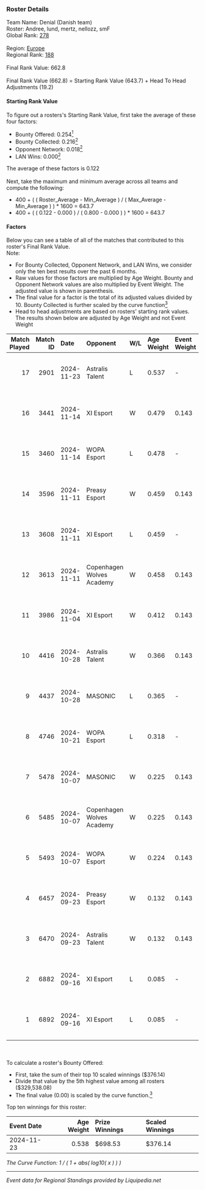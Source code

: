 ### Roster Details<br />
Team Name: Denial (Danish team)<br />
Roster: Andree, lund, mertz, nellozz, smF<br />
Global Rank: [278](../standings_global.md)<br />
<br />
Region: [Europe]( ../standings_europe.md)<br />
Regional Rank: [188]( ../standings_europe.md)<br />
<br />
Final Rank Value:  662.8<br />
<br />
Final Rank Value (662.8) = Starting Rank Value (643.7) + Head To Head Adjustments (19.2)<br />

#### Starting Rank Value<br />
To figure out a rosters's Starting Rank Value, first take the average of these four factors:<br />
- Bounty Offered: 0.254[<sup>1</sup>](#table2)
- Bounty Collected: 0.216[<sup>2</sup>](#table1)
- Opponent Network: 0.018[<sup>2</sup>](#table1)
- LAN Wins: 0.000[<sup>2</sup>](#table1)

The average of these factors is 0.122<br />
<br />
Next, take the maximum and minimum average across all teams and compute the following:<br />
- 400 + ( ( Roster_Average - Min_Average ) / ( Max_Average - Min_Average ) ) * 1600 = 643.7
- 400 + ( ( 0.122 - 0.000 ) / ( 0.800 - 0.000 ) ) * 1600 = 643.7


#### Factors<br />
Below you can see a table of all of the matches that contributed to this roster's Final Rank Value.<br />
Note:<br />

- For Bounty Collected, Opponent Network, and LAN Wins, we consider only the ten best results over the past 6 months.
- Raw values for those factors are multiplied by Age Weight. Bounty and Opponent Network values are also multiplied by Event Weight. The adjusted value is shown in parenthesis.
- The final value for a factor is the total of its adjusted values divided by 10. Bounty Collected is further scaled by the curve function[<sup>3</sup>](#curveFunction)
- Head to head adjustments are based on rosters' starting rank values. The results shown below are adjusted by Age Weight and not Event Weight
<span id="table1"></span><br />


| Match Played | Match ID | Date       | Opponent                  | W/L | Age Weight | Event Weight | Bounty Collected | Opponent Network | LAN Wins  | H2H Adj. | Roster                             |
| -: | -: | :- | :- | :- | :- | :- | :- | :- | :- | -: | :- |
|           17 |     2901 | 2024-11-23 | Astralis Talent           | L   | 0.537      | -            | -                | -                | -         |    -5.49 | Andree, lund, mertz, nellozz, smF  |
|           16 |     3441 | 2024-11-14 | XI Esport                 | W   | 0.479      | 0.143        | 0.001 (0.000)    | 0.282 (0.019)    | 0 (0.000) |     8.00 | Andree, lund, mertz, nellozz, smF  |
|           15 |     3460 | 2024-11-14 | WOPA Esport               | L   | 0.478      | -            | -                | -                | -         |    -4.12 | Andree, J3nsyy, lund, nellozz, smF |
|           14 |     3596 | 2024-11-11 | Preasy Esport             | W   | 0.459      | 0.143        | 0.012 (0.001)    | 0.701 (0.046)    | 0 (0.000) |     9.26 | Andree, lund, mertz, nellozz, smF  |
|           13 |     3608 | 2024-11-11 | XI Esport                 | L   | 0.459      | -            | -                | -                | -         |   -10.06 | Andree, lund, mertz, nellozz, smF  |
|           12 |     3613 | 2024-11-11 | Copenhagen Wolves Academy | W   | 0.458      | 0.143        | 0.000 (0.000)    | 0.000 (0.000)    | 0 (0.000) |     2.52 | Andree, lund, mertz, nellozz, smF  |
|           11 |     3986 | 2024-11-04 | XI Esport                 | W   | 0.412      | 0.143        | 0.001 (0.000)    | 0.282 (0.017)    | 0 (0.000) |     6.94 | Andree, lund, mertz, nellozz, smF  |
|           10 |     4416 | 2024-10-28 | Astralis Talent           | W   | 0.366      | 0.143        | 0.002 (0.000)    | 0.724 (0.038)    | 0 (0.000) |     7.32 | Andree, lund, mertz, nellozz, smF  |
|            9 |     4437 | 2024-10-28 | MASONIC                   | L   | 0.365      | -            | -                | -                | -         |    -5.75 | Andree, lund, mertz, nellozz, smF  |
|            8 |     4746 | 2024-10-21 | WOPA Esport               | L   | 0.318      | -            | -                | -                | -         |    -2.51 | Andree, lund, mertz, nellozz, smF  |
|            7 |     5478 | 2024-10-07 | MASONIC                   | W   | 0.225      | 0.143        | 0.001 (0.000)    | 0.164 (0.005)    | 0 (0.000) |     3.66 | Andree, lund, mertz, nellozz, smF  |
|            6 |     5485 | 2024-10-07 | Copenhagen Wolves Academy | W   | 0.225      | 0.143        | 0.000 (0.000)    | 0.000 (0.000)    | 0 (0.000) |     1.36 | Andree, lund, mertz, nellozz, smF  |
|            5 |     5493 | 2024-10-07 | WOPA Esport               | W   | 0.224      | 0.143        | 0.032 (0.001)    | 0.777 (0.025)    | 0 (0.000) |     5.31 | Andree, lund, mertz, nellozz, smF  |
|            4 |     6457 | 2024-09-23 | Preasy Esport             | W   | 0.132      | 0.143        | 0.012 (0.000)    | 0.701 (0.013)    | 0 (0.000) |     2.96 | Andree, lund, mertz, nellozz, smF  |
|            3 |     6470 | 2024-09-23 | Astralis Talent           | W   | 0.132      | 0.143        | 0.002 (0.000)    | 0.724 (0.014)    | 0 (0.000) |     2.84 | Andree, lund, mertz, nellozz, smF  |
|            2 |     6882 | 2024-09-16 | XI Esport                 | L   | 0.085      | -            | -                | -                | -         |    -1.84 | Andree, lund, mertz, nellozz, smF  |
|            1 |     6892 | 2024-09-16 | XI Esport                 | L   | 0.085      | -            | -                | -                | -         |    -1.20 | Andree, lund, mertz, nellozz, smF  |

<br />
<span id="table2"></span><br />
To calculate a roster's Bounty Offered:<br />

- First, take the sum of their top 10 scaled winnings ($376.14)
- Divide that value by the 5th highest value among all rosters ($329,538.08)
- The final value (0.00) is scaled by the curve function.[<sup>3</sup>](#curveFunction)

Top ten winnings for this roster:<br />

| Event Date | Age Weight | Prize Winnings | Scaled Winnings |
| :- | -: | :- | :- |
| 2024-11-23 |      0.538 | $698.53        | $376.14         |


<span id="curveFunction"></span>_The Curve Function: 1 / ( 1 + abs( log10( x ) ) )_<br />

---
_Event data for Regional Standings provided by Liquipedia.net_<br />
